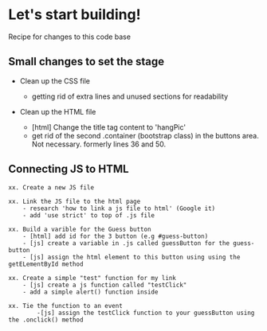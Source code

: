# Let's start building!

Recipe for changes to this code base

## Small changes to set the stage

- Clean up the CSS file
	- getting rid of extra lines and unused sections for readability

- Clean up the HTML file
	- [html] Change the title tag content to 'hangPic'
	-	get rid of the second .container (bootstrap class) in the buttons area.  Not necessary. formerly lines 36 and 50.


## Connecting JS to HTML

	xx. Create a new JS file

	xx. Link the JS file to the html page
		- research 'how to link a js file to html' (Google it)
		- add 'use strict' to top of .js file

	xx. Build a varible for the Guess button
		- [html] add id for the 3 button (e.g #guess-button)
		- [js] create a variable in .js called guessButton for the guess-button
		- [js] assign the html element to this button using using the getELementById method

	xx. Create a simple "test" function for my link
		- [js] create a js function called "testClick"
		- add a simple alert() function inside

	xx. Tie the function to an event
			-[js] assign the testClick function to your guessButton using the .onclick() method





